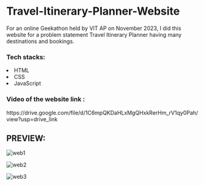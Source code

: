 # Travel-Itinerary-Planner-Website
For an online Geekathon held by VIT AP on November 2023, I did this website for a problem statement Travel Itinerary Planner having many destinations and bookings. 
<h3>Tech stacks:</h3>
<li>
  HTML
</li>
 <li> 
  CSS
</li>
<li>
  JavaScript
</li>

<h3>Video of the website link :</h3> https://drive.google.com/file/d/1C6mpQKDaHLxMgQHxkRerHm_rV1qy0Pah/view?usp=drive_link

<h2>PREVIEW: </h2>

![web1](https://github.com/MaithreyiA/Travel-Itinerary-Planner-Website/assets/145844778/24d0f06b-e3ec-4be5-9343-cd10cad339a0)

![web2](https://github.com/MaithreyiA/Travel-Itinerary-Planner-Website/assets/145844778/43baaf65-8e75-4826-9a3a-ed0fbfdbf208)

![web3](https://github.com/MaithreyiA/Travel-Itinerary-Planner-Website/assets/145844778/bc2cfe65-34e7-43d0-8df9-b0bca3c13ec5)
